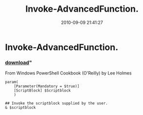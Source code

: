 ﻿---
pid:            2174
parent:         0
children:       
poster:         Lee Holmes
title:          Invoke-AdvancedFunction.
date:           2010-09-09 21:41:27
format:         posh
---

# Invoke-AdvancedFunction.

### [download](2174.ps1)"

From Windows PowerShell Cookbook (O'Reilly) by Lee Holmes

```posh
param(
    [Parameter(Mandatory = $true)]
    [ScriptBlock] $Scriptblock
    )

## Invoke the scriptblock supplied by the user.
& $scriptblock
```
